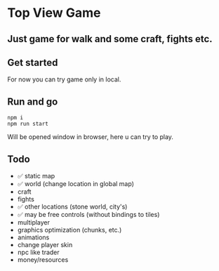# Top View Game

## Just game for walk and some craft, fights etc.

## Get started
For now you can try game only in local.

## Run and go

```shell
npm i
npm run start
```
Will be opened window in browser, here u can try to play.

## Todo
* ✅ static map
* ✅ world (change location in global map)
* craft
* fights
* ✅ other locations (stone world, city's)
* ✅ may be free controls (without bindings to tiles)
* multiplayer
* graphics optimization (chunks, etc.)
* animations
* change player skin
* npc like trader
* money/resources